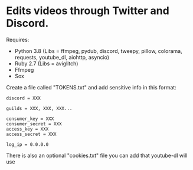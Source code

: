 # Edits videos through Twitter and Discord.

Requires:
 - Python 3.8 (Libs = ffmpeg, pydub, discord, tweepy, pillow, colorama, requests, youtube_dl, aiohttp, asyncio)
 - Ruby 2.7 (Libs = aviglitch)
 - Ffmpeg
 - Sox

Create a file called "TOKENS.txt" and add sensitive info in this format:
```
discord = XXX

guilds = XXX, XXX, XXX...

consumer_key = XXX
consumer_secret = XXX
access_key = XXX
access_secret = XXX

log_ip = 0.0.0.0
```

There is also an optional "cookies.txt" file you can add that youtube-dl will use